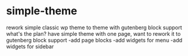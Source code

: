 # simple-theme
rework simple classic wp theme to theme with gutenberg block support</br>
what's the plan?
have simple theme with one page, want to rework it to gutenberg block support
-add page blocks 
-add widgets for menu
-add widgets for sidebar
